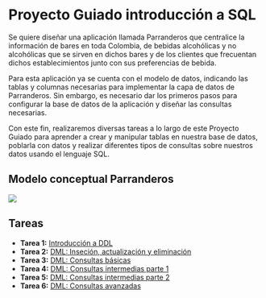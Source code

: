 # Proyecto Guiado introducción a SQL

Se quiere diseñar una aplicación llamada Parranderos que centralice la información de bares en toda Colombia, de bebidas alcohólicas y no alcohólicas que se sirven en dichos bares y de los clientes que frecuentan dichos establecimientos junto con sus preferencias de bebida. 

Para esta aplicación ya se cuenta con el modelo de datos, indicando las tablas y columnas necesarias para implementar la capa de datos de Parranderos. Sin embargo, es necesario dar los primeros pasos para configurar la base de datos de la aplicación y diseñar las consultas necesarias. 

Con este fin, realizaremos diversas tareas a lo largo de este Proyecto Guiado para aprender a crear y manipular tablas en nuestra base de datos, poblarla con datos y realizar diferentes tipos de consultas sobre nuestros datos usando el lenguaje SQL. 

## Modelo conceptual Parranderos
![](https://github.com/DISC-isis2304-ST/Introduccion-a-SQL/blob/ff4e42e9c76930f18648177404b9a1601e38040c/modelos/parranderos_UML.png?raw=true)

## Tareas 
- **Tarea 1:** [Introducción a DDL](https://disc-isis2304-st.github.io/Introduccion-a-SQL/tareas/tarea1)
- **Tarea 2:** [DML: Inseción, actualización y eliminación](https://disc-isis2304-st.github.io/Introduccion-a-SQL/tareas/tarea2)
- **Tarea 3:** [DML: Consultas básicas](https://disc-isis2304-st.github.io/Introduccion-a-SQL/tareas/tarea3)
- **Tarea 4:** [DML: Consultas intermedias parte 1](https://disc-isis2304-st.github.io/Introduccion-a-SQL/tareas/tarea4)
- **Tarea 5:** [DML: Consultas intermedias parte 2](https://disc-isis2304-st.github.io/Introduccion-a-SQL/tareas/tarea5)
- **Tarea 6:** [DML: Consultas avanzadas](https://disc-isis2304-st.github.io/Introduccion-a-SQL/tareas/tarea6)
